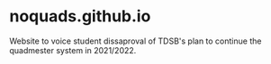 # noquads.github.io
Website to voice student dissaproval of TDSB's plan to continue the quadmester system in 2021/2022. 
